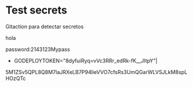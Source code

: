 # Test secrets

Gitaction para detectar secretos


hola


password:2143123Mypass

- GODEPLOYTOKEN="8dyfuiRyq=vVc3RRr_edRk-fK__JItpY"|

5M1ZSv5QPL8Q8M7laJRXeLB7P94lieVVO7cfsRs3UmQGarWLVSJLkM8spLHOzQTc
 
 
 
 
